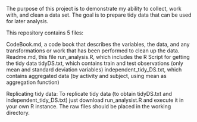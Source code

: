 The purpose of this project is to demonstrate my ability to collect, work with, and clean a data set. The goal is to prepare tidy data that can be used for later analysis.

This repository contains 5 files:

CodeBook.md, a code book that describes the variables, the data, and any transformations or work that has been performed to clean up the data. 
Readme.md, this file
run_analysis.R, which includes the R Script for getting the tidy data
tidyDS.txt, which contains train and test observations (only mean and standard deviation variables)
independent_tidy_DS.txt, which contains aggregated data (by activity and subject, using mean as aggregation function)

Replicating tidy data:
To replicate tidy data (to obtain tidyDS.txt and independent_tidy_DS.txt) just download run_analysist.R and execute it in your own R instance. The raw files should be placed in the working directory.
